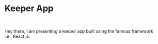# Keeper App 
<br>

Hey there, I am presenting a keeper app built using the famous framework i.e., React js.


